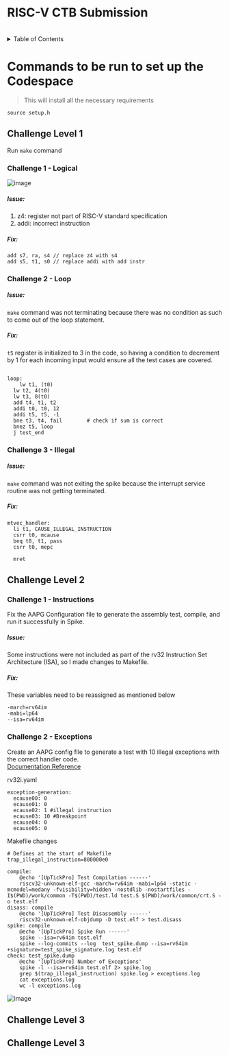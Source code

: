 # RISC-V CTB Submission

<br>
<details>
  <summary>Table of Contents</summary>
    <ol>
        <li>
            <a href="#challenge-level-1">Challenge Level 1</a>
        </li>
        <li> 
            <a href="#challenge-1-logical">Challenge 1 - Logical</a>
        </li>
        <li> 
            <a href="#challenge-2-loop">Challenge 2 - Loop</a>
        </li>
        <li>
            <a href="#challenge-3-illegal">Challenge 3 - Illegal</a>
        </li>
         <li>
            <a href="#challenge-level-2">Challenge Level 2</a>
        </li>
        <li>
            <a href="#challenge-1-instruction">Challenge 1 - Instructions</a> 
        </li>
        <li>
            <a href="#challenge-2-exceptions">Challenge 2 - Exceptions</a> 
        </li>
         <li>
            <a href="#challenge-level-3">Challenge Level 3</a> 
        </li>
    </ol>
</details>

# Commands to be run to set up the Codespace

> This will install all the necessary requirements

```text
source setup.h
```

## Challenge Level 1
Run <code>make</code> command

### Challenge 1 - Logical
![image](https://github.com/vyomasystems-lab/riscv-ctb-challenge-gagana-05/assets/82756709/ff366ae5-d71d-40cd-9d60-189dd9c565fe)

##### Issue: 
1. z4: register not part of RISC-V standard specification
2. addi: incorrect instruction

##### Fix:
```text
add s7, ra, s4 // replace z4 with s4
add s5, t1, s0 // replace addi with add instr
```

### Challenge 2 - Loop
##### Issue: 
<code>make</code> command was not terminating because there was no condition as such to come out of the loop statement.

##### Fix:

<code>t5</code> register is initialized to 3 in the code, so having a condition to decrement by 1 for each incoming input would ensure all the test cases are covered.

```text

loop:
	lw t1, (t0)
  lw t2, 4(t0)
  lw t3, 8(t0)
  add t4, t1, t2
  addi t0, t0, 12
  addi t5, t5, -1
  bne t3, t4, fail        # check if sum is correct
  bnez t5, loop
  j test_end
```

### Challenge 3 - Illegal
##### Issue: 
<code>make</code> command was not exiting the spike because the interrupt service routine was not getting terminated.

##### Fix:

```text
mtvec_handler:
  li t1, CAUSE_ILLEGAL_INSTRUCTION
  csrr t0, mcause
  beq t0, t1, pass
  csrr t0, mepc

  mret
```

## Challenge Level 2

### Challenge 1 - Instructions
Fix the AAPG Configuration file to generate the assembly test, compile, and run it successfully in Spike.

##### Issue: 
Some instructions were not included as part of the rv32 Instruction Set Architecture (ISA), so I made changes to Makefile.

##### Fix:

These variables need to be reassigned as mentioned below
```text
-march=rv64im
-mabi=lp64
--isa=rv64im
```

### Challenge 2 - Exceptions
Create an AAPG config file to generate a test with 10 illegal exceptions with the correct handler code. <br>
[Documentation Reference](https://gitlab.com/shaktiproject/tools/aapg/-/wikis/Wiki#exception-generation) <br>

rv32i.yaml 
```text
exception-generation:
  ecause00: 0
  ecause01: 0
  ecause02: 1 #illegal instruction
  ecause03: 10 #Breakpoint
  ecause04: 0
  ecause05: 0
```

Makefile changes
```text
# Defines at the start of Makefile
trap_illegal_instruction=800000e0

compile:
	@echo '[UpTickPro] Test Compilation ------'
	riscv32-unknown-elf-gcc -march=rv64im -mabi=lp64 -static -mcmodel=medany -fvisibility=hidden -nostdlib -nostartfiles -I$(PWD)/work/common -T$(PWD)/test.ld test.S $(PWD)/work/common/crt.S -o test.elf
disass: compile
	@echo '[UpTickPro] Test Disassembly ------'
	riscv32-unknown-elf-objdump -D test.elf > test.disass
spike: compile
	@echo '[UpTickPro] Spike Run ------'
	spike --isa=rv64im test.elf 
	spike --log-commits --log  test_spike.dump --isa=rv64im +signature=test_spike_signature.log test.elf
check: test_spike.dump
	@echo '[UpTickPro] Number of Exceptions'
	spike -l --isa=rv64im test.elf 2> spike.log
	grep $(trap_illegal_instruction) spike.log > exceptions.log
	cat exceptions.log
	wc -l exceptions.log

```
![image](https://github.com/vyomasystems-lab/riscv-ctb-challenge-gagana-05/assets/82756709/522ef20b-67ba-483f-9eab-85b0666e712a)


## Challenge Level 3





## Challenge Level 3

